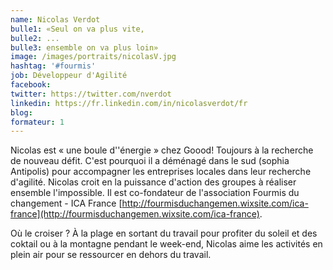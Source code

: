 ```yaml
---
name: Nicolas Verdot
bulle1: «Seul on va plus vite, 
bulle2: ...
bulle3: ensemble on va plus loin»
image: /images/portraits/nicolasV.jpg
hashtag: '#fourmis'
job: Développeur d'Agilité
facebook: 
twitter: https://twitter.com/nverdot
linkedin: https://fr.linkedin.com/in/nicolasverdot/fr
blog: 
formateur: 1
---
```

Nicolas est  « une boule d''énergie » chez Goood! Toujours à la recherche de nouveau défit. C'est pourquoi il a déménagé dans le sud (sophia Antipolis) pour accompagner les entreprises locales dans leur recherche d'agilité. Nicolas croit en la puissance d'action des groupes à réaliser ensemble l'impossible. Il est co-fondateur de l'association Fourmis du changement - ICA France [http://fourmisduchangemen.wixsite.com/ica-france](http://fourmisduchangemen.wixsite.com/ica-france).

Où le croiser ? À la plage en sortant du travail pour profiter du soleil et des coktail ou à la montagne pendant le week-end, Nicolas aime les activités en plein air pour se ressourcer en dehors du travail.
